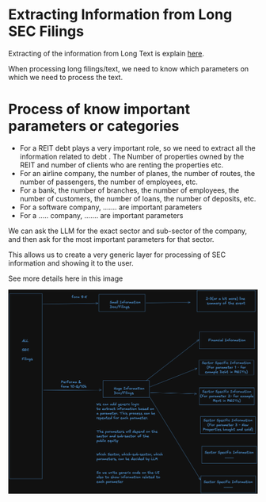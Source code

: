 # Extracting Information from Long SEC Filings

Extracting of the information from Long Text is explain [here](./004_z01_collecting_info_from_pdf.md).

When processing long filings/text, we need to know which parameters on which we need to process the text. 

# Process of know important parameters or categories 
- For a REIT debt plays a very important role, so we need to extract all the information related to debt . The Number of 
properties owned by the REIT and number of clients who are renting the properties etc.
- For an airline company, the number of planes, the number of routes, the number of passengers, the number of employees, etc.
- For a bank, the number of branches, the number of employees, the number of customers, the number of loans, the number of deposits, etc.
- For a software company, ....... are important parameters
- For a ..... company, ....... are important parameters

We can ask the LLM for the exact sector and sub-sector of the company, and then ask for the most important parameters 
for that sector. 

This allows us to create a very generic layer for processing of SEC information and showing it to the user.


See more details here in this image

![Extracting Information from SEC Filings](./images/04_tech/process_long_sec_filings/long_sec_filings.png)
